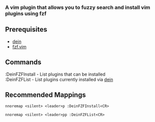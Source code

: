 ### A vim plugin that allows you to fuzzy search and install vim plugins using fzf

## Prerequisites 
- [dein](https://github.com/Shougo/dein.vim)
- [fzf.vim](https://github.com/junegunn/fzf.vim)

## Commands
:DeinFZFInstall - List plugins that can be installed<br />
:DeinFZFList - List plugins currently installed via [dein](https://github.com/Shougo/dein.vim)

## Recommended Mappings
```nnoremap <silent> <leader>p :DeinFZFInstall<CR>```

```nnoremap <silent> <leader>pp :DeinFZFList<CR>```
